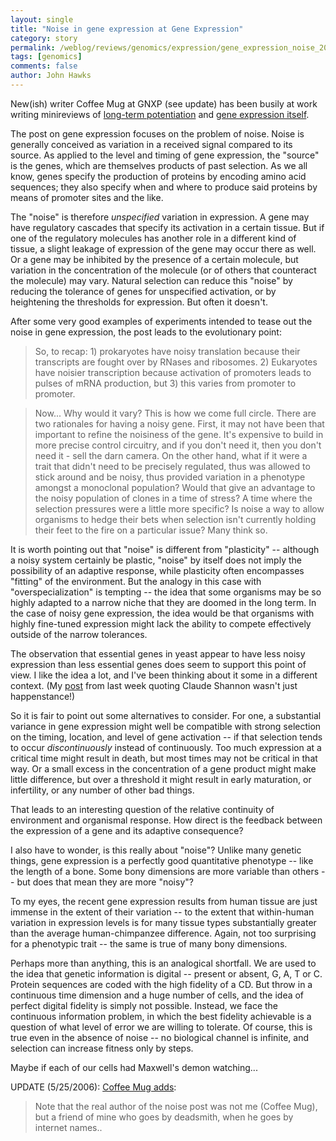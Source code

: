 ```yaml
---
layout: single 
title: "Noise in gene expression at Gene Expression" 
category: story
permalink: /weblog/reviews/genomics/expression/gene_expression_noise_2006.html
tags: [genomics] 
comments: false 
author: John Hawks 
---
```



<p>
New(ish) writer Coffee Mug at GNXP (see update) has been busily at work writing minireviews of <a href="http://www.gnxp.com/blog/2006/05/calcium-its-not-just-for-bones-anymore.php">long-term potentiation</a> and <a href="http://www.gnxp.com/blog/2006/05/noise-in-gene-expression.php">gene expression itself</a>.
</p>

<p>
The post on gene expression focuses on the problem of noise. Noise is generally conceived as variation in a received signal compared to its source. As applied to the level and timing of gene expression, the "source" is the genes, which are themselves products of past selection. As we all know, genes specify the production of proteins by encoding amino acid sequences; they also specify when and where to produce said proteins by means of promoter sites and the like. 
</p>

<p>
The "noise" is therefore <i>unspecified</i> variation in expression. A gene may have regulatory cascades that specify its activation in a certain tissue. But if one of the regulatory molecules has another role in a different kind of tissue, a slight leakage of expression of the gene may occur there as well. Or a gene may be inhibited by the presence of a certain molecule, but variation in the concentration of the molecule (or of others that counteract the molecule) may vary. Natural selection can reduce this "noise" by reducing the tolerance of genes for unspecified activation, or by heightening the thresholds for expression. But often it doesn't. 
</p>

<p>
After some very good examples of experiments intended to tease out the noise in gene expression, the post leads to the evolutionary point: 
</p>

<blockquote>So, to recap: 1) prokaryotes have noisy translation because their transcripts are fought over by RNases and ribosomes. 2) Eukaryotes have noisier transcription because activation of promoters leads to pulses of mRNA production, but 3) this varies from promoter to promoter.</blockquote>

<blockquote>Now... Why would it vary? This is how we come full circle. There are two rationales for having a noisy gene. First, it may not have been that important to refine the noisiness of the gene. It's expensive to build in more precise control circuitry, and if you don't need it, then you don't need it - sell the darn camera. On the other hand, what if it were a trait that didn't need to be precisely regulated, thus was allowed to stick around and be noisy, thus provided variation in a phenotype amongst a monoclonal population? Would that give an advantage to the noisy population of clones in a time of stress? A time where the selection pressures were a little more specific? Is noise a way to allow organisms to hedge their bets when selection isn't currently holding their feet to the fire on a particular issue? Many think so.</blockquote>

<p>
It is worth pointing out that "noise" is different from "plasticity" -- although a noisy system certainly be plastic, "noise" by itself does not imply the possibility of an adaptive response, while plasticity often encompasses "fitting" of the environment. But the analogy in this case with "overspecialization" is tempting -- the idea that some organisms may be so highly adapted to a narrow niche that they are doomed in the long term. In the case of noisy gene expression, the idea would be that organisms with highly fine-tuned expression might lack the ability to compete effectively outside of the narrow tolerances. 
</p>

<p>
The observation that essential genes in yeast appear to have less noisy expression than less essential genes does seem to support this point of view. I like the idea a lot, and I've been thinking about it some in a different context. (My <a href="http://johnhawks.net/weblog/2006/05/17#shannon_crossword_entropy">post</a> from last week quoting Claude Shannon wasn't just happenstance!)
</p>

<p>
So it is fair to point out some alternatives to consider. For one, a substantial variance in gene expression might well be compatible with strong selection on the timing, location, and level of gene activation -- if that selection tends to occur <i>discontinuously</i> instead of continuously. Too much expression at a critical time might result in death, but most times may not be critical in that way. Or a small excess in the concentration of a gene product might make little difference, but over a threshold it might result in early maturation, or infertility, or any number of other bad things. 
</p>

<p>
That leads to an interesting question of the relative continuity of environment and organismal response. How direct is the feedback between the expression of a gene and its adaptive consequence? 
</p>

<p>
I also have to wonder, is this really about "noise"? Unlike many genetic things, gene expression is a perfectly good quantitative phenotype -- like the length of a bone. Some bony dimensions are more variable than others -- but does that mean they are more "noisy"? 
</p>

<p>
To my eyes, the recent gene expression results from human tissue are just immense in the extent of their variation -- to the extent that within-human variation in expression levels is for many tissue types substantially greater than the average human-chimpanzee difference. Again, not too surprising for a phenotypic trait -- the same is true of many bony dimensions. 
</p>

<p>
Perhaps more than anything, this is an analogical shortfall. We are used to the idea that genetic information is digital -- present or absent, G, A, T or C. Protein sequences are coded with the high fidelity of a CD. But throw in a continuous time dimension and a huge number of cells, and the idea of perfect digital fidelity is simply not possible. Instead, we face the continuous information problem, in which the best fidelity achievable is a question of what level of error we are willing to tolerate. Of course, this is true even in the absence of noise -- no biological channel is infinite, and selection can increase fitness only by steps. 
</p>

<p>
Maybe if each of our cells had Maxwell's demon watching...
</p>

<p>
UPDATE (5/25/2006): <a href="http://www.gnxp.com/blog/2006/05/hawks-on-noise.php">Coffee Mug adds</a>: 
</p>

<blockquote>Note that the real author of the noise post was not me (Coffee Mug), but a friend of mine who goes by deadsmith, when he goes by internet names..</blockquote>

